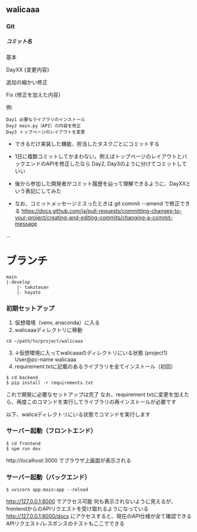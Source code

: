 ## walicaaa

### Git

##### コミット名
基本

DayXX {変更内容}

追加の細かい修正

Fix {修正を加えた内容}

例:
```
Day1 必要なライブラリのインストール
Day2 main.py（API）の内容を修正
Day3 トップページのレイアウトを変更

```
* できるだけ実装した機能、担当したタスクごとにコミットする
* 1日に複数コミットしてかまわない。例えばトップページのレイアウトとバックエンドのAPIを修正したなら
Day2, Day3のように分けてコミットしていい

* 後から参加した開発者がコミット履歴を辿って理解できるように、DayXXという表記にしてみた

* なお、コミットメッセージミスったときは git commit --amend で修正できる
https://docs.github.com/ja/pull-requests/committing-changes-to-your-project/creating-and-editing-commits/changing-a-commit-message

...

# ブランチ
```
main
|-develop
    |- takutosan
    |- hayato

```
### 初期セットアップ
1. 仮想環境（venv, anaconda）に入る
2. walicaaaディレクトリに移動
```console
cd ~/path/to/project/walicaaa

```
3. ↓仮想環境に入ってwalicaaaのディレクトリにいる状態
(project1) User@pc-name walicaaa
4. requirement.txtに記載のあるライブラリを全てインストール（初回）

```console
$ cd backend
$ pip install -r requirements.txt

```
これで開発に必要なセットアップは完了
なお、requirement.txtに変更を加えたら、再度このコマンドを実行してライブラリの再インストールが必要です

以下、walicaディレクトリにいる状態でコマンドを実行します
### サーバー起動（フロントエンド）
``` console
$ cd frontend
$ npm run dev

```
http://localhost:3000 でブラウザ上画面が表示される

### サーバー起動（バックエンド）
```console
$ uvicorn app.main:app --reload

```
http://127.0.0.1:8000 でアクセス可能
何も表示されないように見えるが、frontendからのAPIリクエストを受け取れるようになっている
http://127.0.0.1:8000/docs にアクセスすると、現在のAPI仕様が全て確認できる
APIリクエスト/レスポンスのテストもここでできる
